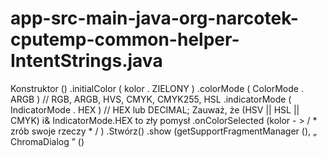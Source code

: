 # app-src-main-java-org-narcotek-cputemp-common-helper-IntentStrings.java
Konstruktor ()     .initialColor ( kolor . ZIELONY )     .colorMode ( ColorMode . ARGB ) // RGB, ARGB, HVS, CMYK, CMYK255, HSL      .indicatorMode ( IndicatorMode . HEX ) // HEX lub DECIMAL; Zauważ, że (HSV || HSL || CMYK) i&amp; IndicatorMode.HEX to zły pomysł      .onColorSelected (kolor - >  / * zrób swoje rzeczy * / )     .Stwórz()     .show (getSupportFragmentManager (), „ ChromaDialog ” ()
